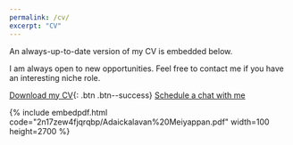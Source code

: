 ```yaml
---
permalink: /cv/
excerpt: "CV"
---
```


An always-up-to-date version of my CV is embedded below. 

I am always open to new opportunities. Feel free to contact me if you have an interesting niche role.   

[<i class="fas fa-download"></i> Download my CV](https://www.dropbox.com/s/2n17zew4fjqrqbp/Adaickalavan%20Meiyappan.pdf?dl=1){: .btn .btn--success}  <a href="/calendar/" class="btn btn--info">Schedule a chat with me</a>

{% include embedpdf.html code="2n17zew4fjqrqbp/Adaickalavan%20Meiyappan.pdf" width=100 height=2700 %}
